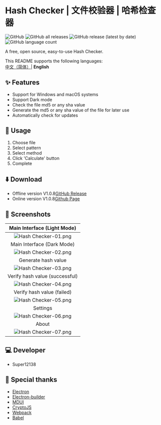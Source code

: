 # Hash Checker | 文件校验器 | 哈希检查器
![GitHub](https://img.shields.io/github/license/Super12138/Hash-Checker?style=flat-square)
![GitHub all releases](https://img.shields.io/github/downloads/Super12138/Hash-Checker/total?style=flat-square)
![GitHub release (latest by date)](https://img.shields.io/github/v/release/Super12138/Hash-Checker?style=flat-square)
![GitHub language count](https://img.shields.io/github/languages/count/Super12138/Hash-Checker?style=flat-square)

A free, open source, easy-to-use Hash Checker.

This README supports the following languages:<br>
[中文（简体）](README.md)| <strong>English</strong>

## ✨ Features
- Support for Windows and macOS systems
- Support Dark mode
- Check the file md5 or any sha value
- Generate the md5 or any sha value of the file for later use
- Automatically check for updates

## 📒 Usage
1. Choose file
2. Select pattern
3. Select method
4. Click 'Calculate' button
5. Complete

## ⬇️ Download
- Offline version V1.0.8[GitHub Release](https://github.com/Super12138/Hash-Checker/releases) 
- Online version V1.0.8[Github Page](https://super12138.github.io/Hash-Checker/)

## 📸 Screenshots

|             Main Interface (Light Mode)          |
| :----------------------------------------------------------: |
|   ![Hash Checker-01.png](https://s2.loli.net/2023/06/30/qoWMl7spyhOGuCt.png) |
|             Main Interface (Dark Mode)          |
|   ![Hash Checker-02.png](https://s2.loli.net/2023/06/30/nXaENxWC6q8riAS.png) |
|             Generate hash value             |
|   ![Hash Checker-03.png](https://s2.loli.net/2023/06/30/FskYWonwH4eEQ1q.png) |
|             Verify hash value (successful)       |
|   ![Hash Checker-04.png](https://s2.loli.net/2023/06/30/a7iQfP93bLn1EuI.png) |
|             Verify hash value (failed)       |
|   ![Hash Checker-05.png](https://s2.loli.net/2023/06/30/aSPDYW6dyocktl8.png) |
|             Settings                    |
|   ![Hash Checker-06.png](https://s2.loli.net/2023/06/30/IuAUpx5Zl12nfc6.png) |
|             About                    |
|   ![Hash Checker-07.png](https://s2.loli.net/2023/06/30/KhWM5aHDVBt6T4r.png) |

## 💻 Developer
- Super12138

## 🚀 Special thanks
 - [Electron](https://www.electronjs.org/)
 - [Electron-builder](https://www.electron.build/)
 - [MDUI](https://github.com/zdhxiong/mdui)
 - [CryptoJS](https://github.com/brix/crypto-js)
 - [Webpack](https://webpackjs.org/)
 - [Babel](https://babel.dev/)